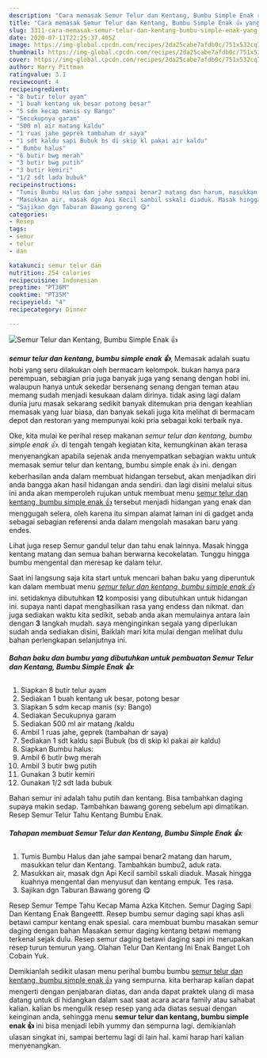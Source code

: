 ```yaml
---
description: "Cara memasak Semur Telur dan Kentang, Bumbu Simple Enak 👍 yang Bisa Manjain Lidah"
title: "Cara memasak Semur Telur dan Kentang, Bumbu Simple Enak 👍 yang Bisa Manjain Lidah"
slug: 3311-cara-memasak-semur-telur-dan-kentang-bumbu-simple-enak-yang-bisa-manjain-lidah
date: 2020-07-11T22:25:37.405Z
image: https://img-global.cpcdn.com/recipes/2da25cabe7afdb0c/751x532cq70/semur-telur-dan-kentang-bumbu-simple-enak-👍-foto-resep-utama.jpg
thumbnail: https://img-global.cpcdn.com/recipes/2da25cabe7afdb0c/751x532cq70/semur-telur-dan-kentang-bumbu-simple-enak-👍-foto-resep-utama.jpg
cover: https://img-global.cpcdn.com/recipes/2da25cabe7afdb0c/751x532cq70/semur-telur-dan-kentang-bumbu-simple-enak-👍-foto-resep-utama.jpg
author: Harry Pittman
ratingvalue: 3.1
reviewcount: 4
recipeingredient:
- "8 butir telur ayam"
- "1 buah kentang uk besar potong besar"
- "5 sdm kecap manis sy Bango"
- "Secukupnya garam"
- "500 ml air matang kaldu"
- "1 ruas jahe geprek tambahan dr saya"
- "1 sdt kaldu sapi Bubuk bs di skip kl pakai air kaldu"
- " Bumbu halus"
- "6 butir bwg merah"
- "3 butir bwg putih"
- "3 butir kemiri"
- "1/2 sdt lada bubuk"
recipeinstructions:
- "Tumis Bumbu Halus dan jahe sampai benar2 matang dan harum, masukkan telur dan Kentang. Tambahkan bumbu2, aduk rata."
- "Masukkan air, masak dgn Api Kecil sambil sskali diaduk. Masak hingga kuahnya mengental dan menyusut dan kentang empuk. Tes rasa."
- "Sajikan dgn Taburan Bawang goreng 😋"
categories:
- Resep
tags:
- semur
- telur
- dan

katakunci: semur telur dan 
nutrition: 254 calories
recipecuisine: Indonesian
preptime: "PT36M"
cooktime: "PT35M"
recipeyield: "4"
recipecategory: Dinner

---
```



![Semur Telur dan Kentang, Bumbu Simple Enak 👍](https://img-global.cpcdn.com/recipes/2da25cabe7afdb0c/751x532cq70/semur-telur-dan-kentang-bumbu-simple-enak-👍-foto-resep-utama.jpg)

<b><i>semur telur dan kentang, bumbu simple enak 👍</i></b>, Memasak adalah suatu hobi yang seru dilakukan oleh bermacam kelompok. bukan hanya para perempuan, sebagian pria juga banyak juga yang senang dengan hobi ini. walaupun hanya untuk sekedar bersenang senang dengan teman atau memang sudah menjadi kesukaan dalam dirinya. tidak asing lagi dalam dunia juru masak sekarang sedikit banyak ditemukan pria dengan keahlian memasak yang luar biasa, dan banyak sekali juga kita melihat di bermacam depot dan restoran yang mempunyai koki pria sebagai koki terbaik nya.

Oke, kita mulai ke perihal resep makanan <i>semur telur dan kentang, bumbu simple enak 👍</i>. di tengah tengah kegiatan kita, kemungkinan akan terasa menyenangkan apabila sejenak anda menyempatkan sebagian waktu untuk memasak semur telur dan kentang, bumbu simple enak 👍 ini. dengan keberhasilan anda dalam membuat hidangan tersebut, akan menjadikan diri anda bangga akan hasil hidangan anda sendiri. dan lagi disini melalui situs ini anda akan memperoleh rujukan untuk membuat menu <u>semur telur dan kentang, bumbu simple enak 👍</u> tersebut menjadi hidangan yang enak dan menggugah selera, oleh karena itu simpan alamat laman ini di gadget anda sebagai sebagian referensi anda dalam mengolah masakan baru yang endes.

Lihat juga resep Semur gandul telur dan tahu enak lainnya. Masak hingga kentang matang dan semua bahan berwarna kecokelatan. Tunggu hingga bumbu mengental dan meresap ke dalam telur.


Saat ini langsung saja kita start untuk mencari bahan baku yang diperuntuk kan dalam membuat menu <u><i>semur telur dan kentang, bumbu simple enak 👍</i></u> ini. setidaknya dibutuhkan <b>12</b> komposisi yang dibutuhkan untuk hidangan ini. supaya nanti dapat menghasilkan rasa yang endess dan nikmat. dan juga sediakan waktu kita sedikit, sebab anda akan memulainya antara lain dengan <b>3</b> langkah mudah. saya menginginkan segala yang diperlukan sudah anda sediakan disini, Baiklah mari kita mulai dengan melihat dulu bahan perlengkapan selanjutnya ini.

<!--inarticleads1-->

##### Bahan baku dan bumbu yang dibutuhkan untuk pembuatan Semur Telur dan Kentang, Bumbu Simple Enak 👍:

1. Siapkan 8 butir telur ayam
1. Sediakan 1 buah kentang uk besar, potong besar
1. Siapkan 5 sdm kecap manis (sy: Bango)
1. Sediakan Secukupnya garam
1. Sediakan 500 ml air matang /kaldu
1. Ambil 1 ruas jahe, geprek (tambahan dr saya)
1. Sediakan 1 sdt kaldu sapi Bubuk (bs di skip kl pakai air kaldu)
1. Siapkan  Bumbu halus:
1. Ambil 6 butir bwg merah
1. Ambil 3 butir bwg putih
1. Gunakan 3 butir kemiri
1. Gunakan 1/2 sdt lada bubuk


Bahan semur ini adalah tahu putih dan kentang. Bisa tambahkan daging supaya makin sedap. Tambahkan bawang goreng sebelum api dimatikan. Resep Semur Telur Tahu Kentang Bumbu Enak. 

<!--inarticleads2-->

##### Tahapan membuat Semur Telur dan Kentang, Bumbu Simple Enak 👍:

1. Tumis Bumbu Halus dan jahe sampai benar2 matang dan harum, masukkan telur dan Kentang. Tambahkan bumbu2, aduk rata.
1. Masukkan air, masak dgn Api Kecil sambil sskali diaduk. Masak hingga kuahnya mengental dan menyusut dan kentang empuk. Tes rasa.
1. Sajikan dgn Taburan Bawang goreng 😋


Resep Semur Tempe Tahu Kecap Mama Azka Kitchen. Semur Daging Sapi Dan Kentang Enak Bangeettt. Resep bumbu semur daging sapi khas asli betawi campur kentang enak spesial. cara membuat bumbu masakan semur daging dengan bahan Masakan semur daging kentang betawi memang terkenal sejak dulu. Resep semur daging betawi daging sapi ini merupakan resep turun temurun yang. Olahan Telur Dan Kentang Ini Enak Banget Loh Cobain Yuk. 

Demikianlah sedikit ulasan menu perihal bumbu bumbu <u>semur telur dan kentang, bumbu simple enak 👍</u> yang sempurna. kita berharap kalian dapat mengerti dengan penjabaran diatas, dan anda dapat praktek ulang di masa datang untuk di hidangkan dalam saat saat acara acara family atau sahabat kalian. kalian bs mengulik resep resep yang ada diatas sesuai dengan keinginan anda, sehingga menu <b>semur telur dan kentang, bumbu simple enak 👍</b> ini bisa menjadi lebih yummy dan sempurna lagi. demikianlah ulasan singkat ini, sampai bertemu lagi di lain hal. kami harap hari kalian menyenangkan.
